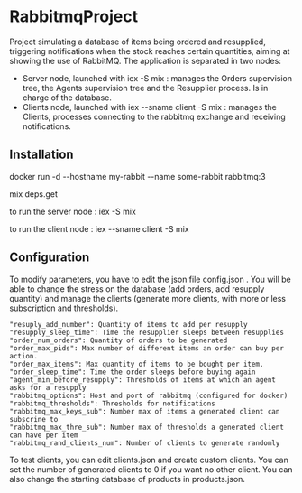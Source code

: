 # RabbitmqProject

Project simulating a database of items being ordered and resupplied, triggering notifications when the stock reaches certain quantities, aiming at showing the use of RabbitMQ.
The application is separated in two nodes:
* Server node, launched with iex -S mix : manages the Orders supervision tree, the Agents supervision tree and the Resupplier process. Is in charge of the database.
* Clients node, launched with iex --sname client -S mix : manages the Clients, processes connecting to the rabbitmq exchange and receiving notifications.

## Installation

docker run -d --hostname my-rabbit --name some-rabbit rabbitmq:3

mix deps.get

to run the server node : iex -S mix

to run the client node : iex --sname client -S mix

## Configuration

To modify parameters, you have to edit the json file config.json . You will be able to change the stress on the database (add orders, add resupply quantity) and manage the clients (generate more clients, with more or less subscription and thresholds).

    "resuply_add_number": Quantity of items to add per resupply
    "resupply_sleep_time": Time the resupplier sleeps between resupplies
    "order_num_orders": Quantity of orders to be generated
    "order_max_pids": Max number of different items an order can buy per action.
    "order_max_items": Max quantity of items to be bought per item,
    "order_sleep_time": Time the order sleeps before buying again
    "agent_min_before_resupply": Thresholds of items at which an agent asks for a resupply
    "rabbitmq_options": Host and port of rabbitmq (configured for docker)
    "rabbitmq_thresholds": Thresholds for notifications
    "rabbitmq_max_keys_sub": Number max of items a generated client can subscrine to
    "rabbitmq_max_thre_sub": Number max of thresholds a generated client can have per item
    "rabbitmq_rand_clients_num": Number of clients to generate randomly
    
To test clients, you can edit clients.json and create custom clients. You can set the number of generated clients to 0 if you want no other client.
You can also change the starting database of products in products.json.
